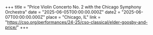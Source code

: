 +++
title = "Price Violin Concerto No. 2 with the Chicago Symphony Orchestra"
date = "2025-06-05T00:00:00.000Z"
date2 = "2025-06-07T00:00:00.000Z"
place = "Chicago, IL"
link = "https://cso.org/performances/24-25/cso-classical/elder-goosby-and-price/"
+++